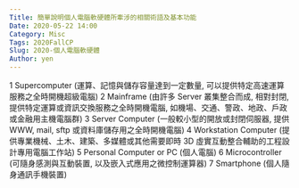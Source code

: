 ```yaml
---
Title: 簡單說明個人電腦軟硬體所牽涉的相關術語及基本功能 
Date: 2020-05-22 14:00
Category: Misc
Tags: 2020FallCP
Slug: 2020-個人電腦軟硬體
Author: yen
---
```

1 Supercomputer (運算、記憶與儲存容量達到一定數量, 可以提供特定高速運算服務之全時開機超級電腦)
2 Mainframe (由許多 Server 叢集整合而成, 相對封閉, 提供特定運算或資訊交換服務之全時開機電腦, 如機場、交通、警政、地政、戶政或金融用主機電腦群)
3 Server Computer (一般較小型的開放或封閉伺服器, 提供 WWW, mail, sftp 或資料庫儲存用之全時開機電腦)
4 Workstation Computer (提供專業機械、土木、建築、多媒體或其他需要即時 3D 虛實互動整合輔助的工程設計專用電腦工作站)
5 Personal Computer or PC (個人電腦)
6 Microcontroller (可隨身感測與互動裝置, 以及嵌入式應用之微控制運算器)
7 Smartphone (個人隨身通訊手機裝置)

<!-- PELICAN_END_SUMMARY -->

